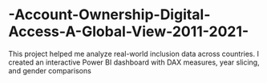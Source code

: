 # -Account-Ownership-Digital-Access-A-Global-View-2011-2021-
This project helped me analyze real-world inclusion data across countries. I created an interactive Power BI dashboard with DAX measures, year slicing, and gender comparisons

